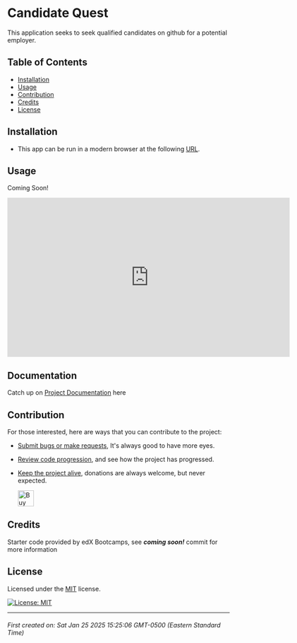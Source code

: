 # Candidate Quest

This application seeks to seek qualified candidates on github for a potential employer.



## Table of Contents

- [Installation](#installation)
- [Usage](#usage)
- [Contribution](#contribution)
- [Credits](#credits)
- [License](#license)





## Installation

* This app can be run in a modern browser at the following [URL](https://).





## Usage

Coming Soon!
<iframe title="vimeo-player" src="https://player.vimeo.com/video/1035076639?h=01f084c303" width="640" height="360" frameborder="0" allowfullscreen></iframe>




## Documentation

Catch up on [Project Documentation](https://github.com/artoftheniles/candidate-quest/wiki) here




## Contribution

For those interested, here are ways that you can contribute to the project:

* [Submit bugs or make requests](https://github.com/artoftheniles/candidate-quest/issues), It's always good to have more eyes.
* [Review code progression](https://github.com/artoftheniles/candidate-quest/pulls), and see how the project has progressed.
* [Keep the project alive](https://ko-fi.com/artoftheniles#), donations are always welcome, but never expected.

    <a href='https://ko-fi.com/V7V116V0Z9' target='_blank'><img height='36' style='border:0px;height:36px;' src='https://storage.ko-fi.com/cdn/kofi6.png?v=6' border='0' alt='Buy Me a Coffee at ko-fi.com' /></a>




## Credits

Starter code provided by edX Bootcamps, see ___coming soon!___ commit for more information




## License

Licensed under the [MIT](LICENSE.txt) license. 

[![License: MIT](https://img.shields.io/badge/License-MIT-yellow.svg)](https://opensource.org/licenses/MIT)

---

###### First created on: Sat Jan 25 2025 15:25:06 GMT-0500 (Eastern Standard Time)
